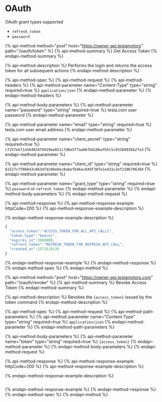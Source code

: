 # OAuth

OAuth grant types supported

* `refresh_token`  
* `password`

{% api-method method="post" host="https://owner-api.teslamotors" path="/oauth/token" %}
{% api-method-summary %}
Get Access Token
{% endapi-method-summary %}

{% api-method-description %}
Performs the login and returns the access token for all subsequent actions
{% endapi-method-description %}

{% api-method-spec %}
{% api-method-request %}
{% api-method-headers %}
{% api-method-parameter name="Content-Type" type="string" required=true %}
`application/json`
{% endapi-method-parameter %}
{% endapi-method-headers %}

{% api-method-body-parameters %}
{% api-method-parameter name="password" type="string" required=true %}
tesla.com user password
{% endapi-method-parameter %}

{% api-method-parameter name="email" type="string" required=true %}
tesla.com user email address
{% endapi-method-parameter %}

{% api-method-parameter name="client\_secret" type="string" required=true %}
`c7257eb71a564034f9419ee651c7d0e5f7aa6bfbd18bafb5c5c033b093bb2fa3`
{% endapi-method-parameter %}

{% api-method-parameter name="client\_id" type="string" required=true %}
`81527cff06843c8634fdc09e8ac0abefb46ac849f38fe1e431c2ef2106796384`
{% endapi-method-parameter %}

{% api-method-parameter name="grant\_type" type="string" required=true %}
`password` or `refresh_token`
{% endapi-method-parameter %}
{% endapi-method-body-parameters %}
{% endapi-method-request %}

{% api-method-response %}
{% api-method-response-example httpCode=200 %}
{% api-method-response-example-description %}

{% endapi-method-response-example-description %}

```javascript
{
  "access_token":"ACCESS_TOKEN_FOR_ALL_API_CALLS",
  "token_type":"bearer",
  "expires_in":3888000,
  "refresh_token":"REFRESH_TOKEN_FOR_REFRESH_API_CALL",
  "created_at":1571519135
}
```
{% endapi-method-response-example %}
{% endapi-method-response %}
{% endapi-method-spec %}
{% endapi-method %}

{% api-method method="post" host="https://owner-api.teslamotors.com" path="/oauth/revoke" %}
{% api-method-summary %}
Revoke Access Token
{% endapi-method-summary %}

{% api-method-description %}
Revokes the `{access_token}` issued by the token command
{% endapi-method-description %}

{% api-method-spec %}
{% api-method-request %}
{% api-method-path-parameters %}
{% api-method-parameter name="Content-Type" type="string" required=true %}
`application/json`
{% endapi-method-parameter %}
{% endapi-method-path-parameters %}

{% api-method-body-parameters %}
{% api-method-parameter name="token" type="string" required=true %}
`{access_token}`
{% endapi-method-parameter %}
{% endapi-method-body-parameters %}
{% endapi-method-request %}

{% api-method-response %}
{% api-method-response-example httpCode=200 %}
{% api-method-response-example-description %}

{% endapi-method-response-example-description %}

```text

```
{% endapi-method-response-example %}
{% endapi-method-response %}
{% endapi-method-spec %}
{% endapi-method %}

